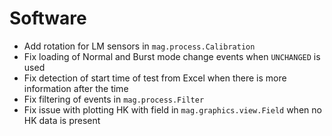 # Software

- Add rotation for LM sensors in `mag.process.Calibration`
- Fix loading of Normal and Burst mode change events when `UNCHANGED` is used
- Fix detection of start time of test from Excel when there is more information after the time
- Fix filtering of events in `mag.process.Filter`
- Fix issue with plotting HK with field in `mag.graphics.view.Field` when no HK data is present
